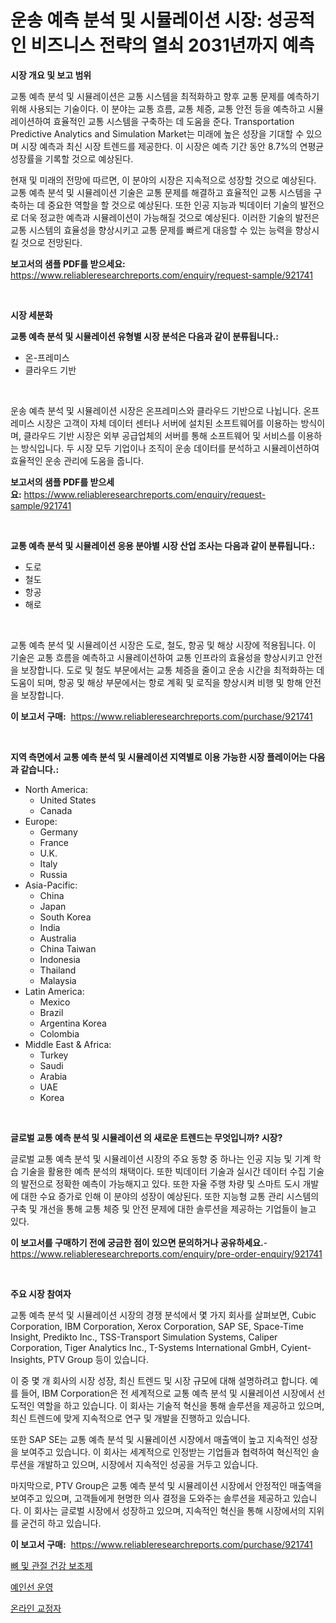 <p><h1>운송 예측 분석 및 시뮬레이션 시장: 성공적인 비즈니스 전략의 열쇠 2031년까지 예측</h1></p><p><strong>시장 개요 및 보고 범위</strong></p>
<p><p>교통 예측 분석 및 시뮬레이션은 교통 시스템을 최적화하고 향후 교통 문제를 예측하기 위해 사용되는 기술이다. 이 분야는 교통 흐름, 교통 체증, 교통 안전 등을 예측하고 시뮬레이션하여 효율적인 교통 시스템을 구축하는 데 도움을 준다. Transportation Predictive Analytics and Simulation Market는 미래에 높은 성장을 기대할 수 있으며 시장 예측과 최신 시장 트렌드를 제공한다. 이 시장은 예측 기간 동안 8.7%의 연평균 성장률을 기록할 것으로 예상된다.</p><p>현재 및 미래의 전망에 따르면, 이 분야의 시장은 지속적으로 성장할 것으로 예상된다. 교통 예측 분석 및 시뮬레이션 기술은 교통 문제를 해결하고 효율적인 교통 시스템을 구축하는 데 중요한 역할을 할 것으로 예상된다. 또한 인공 지능과 빅데이터 기술의 발전으로 더욱 정교한 예측과 시뮬레이션이 가능해질 것으로 예상된다. 이러한 기술의 발전은 교통 시스템의 효율성을 향상시키고 교통 문제를 빠르게 대응할 수 있는 능력을 향상시킬 것으로 전망된다.</p></p>
<p><strong>보고서의 샘플 PDF를 받으세요:</strong> <a href="https://www.reliableresearchreports.com/enquiry/request-sample/921741">https://www.reliableresearchreports.com/enquiry/request-sample/921741</a></p>
<p>&nbsp;</p>
<p><strong>시장 세분화</strong></p>
<p><strong>교통 예측 분석 및 시뮬레이션 유형별 시장 분석은 다음과 같이 분류됩니다.:</strong></p>
<p><ul><li>온-프레미스</li><li>클라우드 기반</li></ul></p>
<p>&nbsp;</p>
<p><p>운송 예측 분석 및 시뮬레이션 시장은 온프레미스와 클라우드 기반으로 나뉩니다. 온프레미스 시장은 고객이 자체 데이터 센터나 서버에 설치된 소프트웨어를 이용하는 방식이며, 클라우드 기반 시장은 외부 공급업체의 서버를 통해 소프트웨어 및 서비스를 이용하는 방식입니다. 두 시장 모두 기업이나 조직이 운송 데이터를 분석하고 시뮬레이션하여 효율적인 운송 관리에 도움을 줍니다.</p></p>
<p><strong>보고서의 샘플 PDF를 받으세요:</strong>&nbsp;<a href="https://www.reliableresearchreports.com/enquiry/request-sample/921741">https://www.reliableresearchreports.com/enquiry/request-sample/921741</a></p>
<p>&nbsp;</p>
<p><strong> 교통 예측 분석 및 시뮬레이션 응용 분야별 시장 산업 조사는 다음과 같이 분류됩니다.:</strong></p>
<p><ul><li>도로</li><li>철도</li><li>항공</li><li>해로</li></ul></p>
<p>&nbsp;</p>
<p><p>교통 예측 분석 및 시뮬레이션 시장은 도로, 철도, 항공 및 해상 시장에 적용됩니다. 이 기술은 교통 흐름을 예측하고 시뮬레이션하여 교통 인프라의 효율성을 향상시키고 안전을 보장합니다. 도로 및 철도 부문에서는 교통 체증을 줄이고 운송 시간을 최적화하는 데 도움이 되며, 항공 및 해상 부문에서는 항로 계획 및 로직을 향상시켜 비행 및 항해 안전을 보장합니다.</p></p>
<p><strong>이 보고서 구매:</strong>&nbsp; <a href="https://www.reliableresearchreports.com/purchase/921741">https://www.reliableresearchreports.com/purchase/921741</a></p>
<p>&nbsp;</p>
<p><strong>지역 측면에서 교통 예측 분석 및 시뮬레이션 지역별로 이용 가능한 시장 플레이어는 다음과 같습니다.:</strong></p>
<p><ul>
    <li>
        North America:
        <ul>
            <li>United States</li>
            <li>Canada</li>
        </ul>
    </li>
    <li>
        Europe:
        <ul>
            <li>Germany</li>
            <li>France</li>
            <li>U.K.</li>
            <li>Italy</li>
            <li>Russia</li>
        </ul>
    </li>
    <li>
        Asia-Pacific:
        <ul>
            <li>China</li>
            <li>Japan</li>
            <li>South Korea</li>
            <li>India</li>
            <li>Australia</li>
            <li>China Taiwan</li>
            <li>Indonesia</li>
            <li>Thailand</li>
            <li>Malaysia</li>
        </ul>
    </li>
    <li>
        Latin America:
        <ul>
            <li>Mexico</li>
            <li>Brazil</li>
            <li>Argentina Korea</li>
            <li>Colombia</li>
        </ul>
    </li>
    <li>
        Middle East & Africa:
        <ul>
            <li>Turkey</li>
            <li>Saudi</li>
            <li>Arabia</li>
            <li>UAE</li>
            <li>Korea</li>
        </ul>
    </li>
    </ul></p>
<p>&nbsp;</p>
<p><strong>글로벌 교통 예측 분석 및 시뮬레이션 의 새로운 트렌드는 무엇입니까? 시장?</strong></p>
<p><p>글로벌 교통 예측 분석 및 시뮬레이션 시장의 주요 동향 중 하나는 인공 지능 및 기계 학습 기술을 활용한 예측 분석의 채택이다. 또한 빅데이터 기술과 실시간 데이터 수집 기술의 발전으로 정확한 예측이 가능해지고 있다. 또한 자율 주행 차량 및 스마트 도시 개발에 대한 수요 증가로 인해 이 분야의 성장이 예상된다. 또한 지능형 교통 관리 시스템의 구축 및 개선을 통해 교통 체증 및 안전 문제에 대한 솔루션을 제공하는 기업들이 늘고 있다.</p></p>
<p><strong>이 보고서를 구매하기 전에 궁금한 점이 있으면 문의하거나 공유하세요.</strong>- <a href="https://www.reliableresearchreports.com/enquiry/pre-order-enquiry/921741">https://www.reliableresearchreports.com/enquiry/pre-order-enquiry/921741</a></p>
<p>&nbsp;</p>
<p><strong>주요 시장 참여자</strong></p>
<p><p>교통 예측 분석 및 시뮬레이션 시장의 경쟁 분석에서 몇 가지 회사를 살펴보면, Cubic Corporation, IBM Corporation, Xerox Corporation, SAP SE, Space-Time Insight, Predikto Inc., TSS-Transport Simulation Systems, Caliper Corporation, Tiger Analytics Inc., T-Systems International GmbH, Cyient-Insights, PTV Group 등이 있습니다.</p><p>이 중 몇 개 회사의 시장 성장, 최신 트렌드 및 시장 규모에 대해 설명하려고 합니다. 예를 들어, IBM Corporation은 전 세계적으로 교통 예측 분석 및 시뮬레이션 시장에서 선도적인 역할을 하고 있습니다. 이 회사는 기술적 혁신을 통해 솔루션을 제공하고 있으며, 최신 트렌드에 맞게 지속적으로 연구 및 개발을 진행하고 있습니다.</p><p>또한 SAP SE는 교통 예측 분석 및 시뮬레이션 시장에서 매출액이 높고 지속적인 성장을 보여주고 있습니다. 이 회사는 세계적으로 인정받는 기업들과 협력하여 혁신적인 솔루션을 개발하고 있으며, 시장에서 지속적인 성공을 거두고 있습니다.</p><p>마지막으로, PTV Group은 교통 예측 분석 및 시뮬레이션 시장에서 안정적인 매출액을 보여주고 있으며, 고객들에게 현명한 의사 결정을 도와주는 솔루션을 제공하고 있습니다. 이 회사는 글로벌 시장에서 성장하고 있으며, 지속적인 혁신을 통해 시장에서의 지위를 굳건히 하고 있습니다.</p></p>
<p><strong>이 보고서 구매:</strong>&nbsp;&nbsp;<a href="https://www.reliableresearchreports.com/purchase/921741">https://www.reliableresearchreports.com/purchase/921741</a></p>
<p><p><a href="https://github.com/sougarounis/Market-Research-Report-List-2/blob/main/4925316182288.md">뼈 및 관절 건강 보조제</a></p><p><a href="https://github.com/laholand/Market-Research-Report-List-2/blob/main/8649393182289.md">예인선 운영</a></p><p><a href="https://github.com/sougarounis/Market-Research-Report-List-2/blob/main/6930074182290.md">온라인 교정자</a></p></p>
